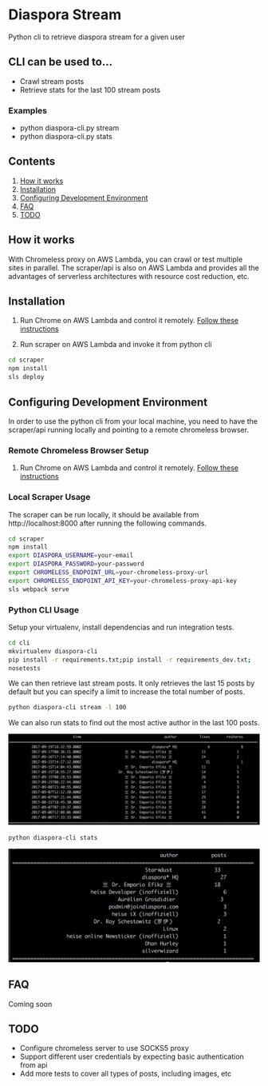 # Diaspora Stream

Python cli to retrieve diaspora stream for a given user

## CLI can be used to...

* Crawl stream posts
* Retrieve stats for the last 100 stream posts

### Examples

* python diaspora-cli.py stream
* python diaspora-cli.py stats


## Contents
1. [How it works](#how-it-works)
1. [Installation](#installation)
1. [Configuring Development Environment](#configuring-development-environment)
1. [FAQ](#faq)
1. [TODO](#todo)


## How it works

With Chromeless proxy on AWS Lambda, you can crawl or test multiple sites in parallel. The scraper/api is also on AWS Lambda and provides all the advantages
of serverless architectures with resource cost reduction, etc.


## Installation

1. Run Chrome on AWS Lambda and control it remotely.
[Follow these instructions](https://github.com/graphcool/chromeless/tree/master/serverless#setup)

1. Run scraper on AWS Lambda and invoke it from python cli
```sh
cd scraper
npm install
sls deploy
```

## Configuring Development Environment

In order to use the python cli from your local machine, you need to have the scraper/api running locally and pointing to a remote chromeless browser.

### Remote Chromeless Browser Setup

1. Run Chrome on AWS Lambda and control it remotely.
[Follow these instructions](https://github.com/graphcool/chromeless/tree/master/serverless#setup)

### Local Scraper Usage

The scraper can be run locally, it should be available
from http://localhost:8000 after running the following commands.

```sh
cd scraper
npm install
export DIASPORA_USERNAME=your-email
export DIASPORA_PASSWORD=your-password
export CHROMELESS_ENDPOINT_URL=your-chromeless-proxy-url
export CHROMELESS_ENDPOINT_API_KEY=your-chromeless-proxy-api-key
sls webpack serve
```

### Python CLI Usage

Setup your virtualenv, install dependencias and run integration tests.

```sh
cd cli
mkvirtualenv diaspora-cli
pip install -r requirements.txt;pip install -r requirements_dev.txt;
nosetests
```

We can then retrieve last stream posts. It only retrieves the last 15 posts by default but you can specify a limit to increase the total number of posts.

```sh
python diaspora-cli stream -l 100
```

We can also run stats to find out the most active author in the last 100 posts.

![](https://github.com/panchorifa/diaspora/blob/master/docs/stream.png)

```sh
python diaspora-cli stats
```

![](https://github.com/panchorifa/diaspora/blob/master/docs/stats.png)



## FAQ

Coming soon


## TODO

* Configure chromeless server to use SOCKS5 proxy
* Support different user credentials by expecting basic authentication from api
* Add more tests to cover all types of posts, including images, etc
